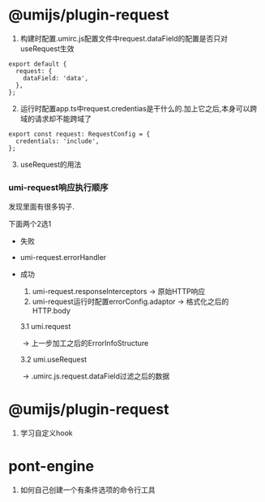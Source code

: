 # @umijs/plugin-request

1. 构建时配置.umirc.js配置文件中request.dataField的配置是否只对useRequest生效

```
export default {
  request: {
    dataField: 'data',
  },
};
```

2. 运行时配置app.ts中request.credentias是干什么的.加上它之后,本身可以跨域的请求却不能跨域了

```
export const request: RequestConfig = {
  credentials: 'include',
};
```

3. useRequest的用法

### umi-request响应执行顺序

发现里面有很多钩子.

下面两个2选1

- 失败
  
- umi-request.errorHandler
  
- 成功

  1. umi-request.responseInterceptors -> 原始HTTP响应
  2. umi-request运行时配置errorConfig.adaptor -> 格式化之后的HTTP.body

  3.1 umi.request 

  ​		-> 上一步加工之后的ErrorInfoStructure

  3.2 umi.useRequest

  ​      -> .umirc.js.request.dataField过滤之后的数据

# @umijs/plugin-request

1. 学习自定义hook

# pont-engine

1. 如何自己创建一个有条件选项的命令行工具